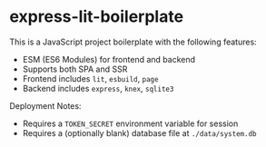 # express-lit-boilerplate

This is a JavaScript project boilerplate with the following features:

-   ESM (ES6 Modules) for frontend and backend
-   Supports both SPA and SSR
-   Frontend includes `lit`, `esbuild`, `page`
-   Backend includes `express`, `knex`, `sqlite3`

Deployment Notes:

-   Requires a `TOKEN_SECRET` environment variable for session
-   Requires a (optionally blank) database file at `./data/system.db`
